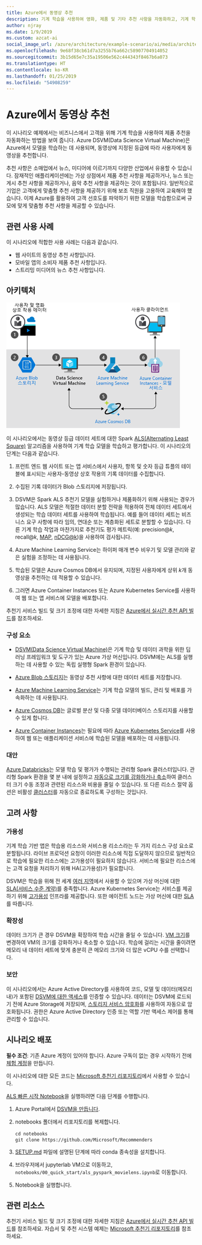 ```yaml
---
title: Azure에서 동영상 추천
description: 기계 학습을 사용하여 영화, 제품 및 기타 추천 사항을 자동화하고, 기계 학습과 Azure DSVM(Data Science Virtual Machine)을 사용하여 Azure에서 모델을 학습합니다.
author: njray
ms.date: 1/9/2019
ms.custom: azcat-ai
social_image_url: /azure/architecture/example-scenario/ai/media/architecture-movie-recommender.png
ms.openlocfilehash: 9e68f38cb61d7a3255b76a662c58907704914052
ms.sourcegitcommit: 3b15d65e7c35a19506e562c444343f8467b6a073
ms.translationtype: HT
ms.contentlocale: ko-KR
ms.lasthandoff: 01/25/2019
ms.locfileid: "54908259"
---
```

# <a name="movie-recommendations-on-azure"></a>Azure에서 동영상 추천

이 시나리오 예제에서는 비즈니스에서 고객을 위해 기계 학습을 사용하여 제품 추천을 자동화하는 방법을 보여 줍니다. Azure DSVM(Data Science Virtual Machine)은 Azure에서 모델을 학습하는 데 사용되며, 동영상에 지정된 등급에 따라 사용자에게 동영상을 추천합니다.

추천 사항은 소매업에서 뉴스, 미디어에 이르기까지 다양한 산업에서 유용할 수 있습니다. 잠재적인 애플리케이션에는 가상 상점에서 제품 추천 사항을 제공하거나, 뉴스 또는 게시 추천 사항을 제공하거나, 음악 추천 사항을 제공하는 것이 포함됩니다. 일반적으로 기업은 고객에게 맞춤형 추천 사항을 제공하기 위해 보조 직원을 고용하여 교육해야 했습니다. 이제 Azure를 활용하여 고객 선호도를 파악하기 위한 모델을 학습함으로써 규모에 맞게 맞춤형 추천 사항을 제공할 수 있습니다.

## <a name="relevant-use-cases"></a>관련 사용 사례

이 시나리오에 적합한 사용 사례는 다음과 같습니다.

* 웹 사이트의 동영상 추천 사항입니다.
* 모바일 앱의 소비자 제품 추천 사항입니다.
* 스트리밍 미디어의 뉴스 추천 사항입니다.

## <a name="architecture"></a>아키텍처

![학습 동영상 추천을 위한 기계 학습 모델 아키텍처][architecture]

이 시나리오에서는 동영상 등급 데이터 세트에 대한 Spark [ALS(Alternating Least Square)][als] 알고리즘을 사용하여 기계 학습 모델을 학습하고 평가합니다. 이 시나리오의 단계는 다음과 같습니다.

1. 프런트 엔드 웹 사이트 또는 앱 서비스에서 사용자, 항목 및 숫자 등급 튜플의 테이블에 표시되는 사용자-동영상 상호 작용의 기록 데이터를 수집합니다.

2. 수집된 기록 데이터가 Blob 스토리지에 저장됩니다.

3. DSVM은 Spark ALS 추천기 모델을 실험하거나 제품화하기 위해 사용되는 경우가 많습니다. ALS 모델은 적절한 데이터 분할 전략을 적용하여 전체 데이터 세트에서 생성되는 학습 데이터 세트를 사용하여 학습됩니다. 예를 들어 데이터 세트는 비즈니스 요구 사항에 따라 임의, 연대순 또는 계층화된 세트로 분할할 수 있습니다. 다른 기계 학습 작업과 마찬가지로 추천기도 평가 메트릭(예: precision\@*k*, recall\@*k*, [MAP][map], [nDCG\@k][ndcg])을 사용하여 검사됩니다.

4. Azure Machine Learning Service는 하이퍼 매개 변수 비우기 및 모델 관리와 같은 실험을 조정하는 데 사용됩니다.

5. 학습된 모델은 Azure Cosmos DB에서 유지되며, 지정된 사용자에게 상위 *k*개 동영상을 추천하는 데 적용할 수 있습니다.

6. 그러면 Azure Container Instances 또는 Azure Kubernetes Service를 사용하여 웹 또는 앱 서비스에 모델을 배포합니다.

추천기 서비스 빌드 및 크기 조정에 대한 자세한 지침은 [Azure에서 실시간 추천 API 빌드][ref-arch]를 참조하세요.

### <a name="components"></a>구성 요소

* [DSVM(Data Science Virtual Machine)][dsvm]은 기계 학습 및 데이터 과학을 위한 딥 러닝 프레임워크 및 도구가 있는 Azure 가상 머신입니다. DSVM에는 ALS를 실행하는 데 사용할 수 있는 독립 실행형 Spark 환경이 있습니다.

* [Azure Blob 스토리지][blob]는 동영상 추천 사항에 대한 데이터 세트를 저장합니다.

* [Azure Machine Learning Service][mls]는 기계 학습 모델의 빌드, 관리 및 배포를 가속화하는 데 사용됩니다.

* [Azure Cosmos DB][cosmosdb]는 글로벌 분산 및 다중 모델 데이터베이스 스토리지를 사용할 수 있게 합니다.

* [Azure Container Instances][aci]는 필요에 따라 [Azure Kubernetes Service][aks]를 사용하여 웹 또는 애플리케이션 서비스에 학습된 모델을 배포하는 데 사용됩니다.

### <a name="alternatives"></a>대안

[Azure Databricks][databricks]는 모델 학습 및 평가가 수행되는 관리형 Spark 클러스터입니다. 관리형 Spark 환경을 몇 분 내에 설정하고 [자동으로 크기를 강화하거나 축소][autoscale]하여 클러스터 크기 수동 조정과 관련된 리소스와 비용을 줄일 수 있습니다. 또 다른 리소스 절약 옵션은 비활성 [클러스터][clusters]를 자동으로 종료하도록 구성하는 것입니다.

## <a name="considerations"></a>고려 사항

### <a name="availability"></a>가용성

기계 학습 기반 앱은 학습용 리소스와 서비스용 리소스라는 두 가지 리소스 구성 요소로 분할됩니다. 라이브 프로덕션 요청이 이러한 리소스에 직접 도달하지 않으므로 일반적으로 학습에 필요한 리소스에는 고가용성이 필요하지 않습니다. 서비스에 필요한 리소스에는 고객 요청을 처리하기 위해 HA(고가용성)가 필요합니다.

DSVM은 학습을 위해 전 세계 [여러 지역][regions]에서 사용할 수 있으며 가상 머신에 대한 [SLA(서비스 수준 계약)][sla]를 충족합니다. Azure Kubernetes Service는 서비스를 제공하기 위해 [고가용성][ha] 인프라를 제공합니다. 또한 에이전트 노드는 가상 머신에 대한 [SLA][sla-aks]를 따릅니다.

### <a name="scalability"></a>확장성

데이터 크기가 큰 경우 DSVM을 확장하여 학습 시간을 줄일 수 있습니다. [VM 크기][vm-size]를 변경하여 VM의 크기를 강화하거나 축소할 수 있습니다. 학습에 걸리는 시간을 줄이려면 메모리 내 데이터 세트에 맞게 충분히 큰 메모리 크기와 더 많은 vCPU 수를 선택합니다.

### <a name="security"></a>보안

이 시나리오에서는 Azure Active Directory를 사용하여 코드, 모델 및 데이터(메모리 내)가 포함된 [DSVM에 대한 액세스][dsvm-id]를 인증할 수 있습니다. 데이터는 DSVM에 로드되기 전에 Azure Storage에 저장되며, [스토리지 서비스 암호화][storage-security]를 사용하여 자동으로 암호화됩니다. 권한은 Azure Active Directory 인증 또는 역할 기반 액세스 제어를 통해 관리할 수 있습니다.

## <a name="deploy-this-scenario"></a>시나리오 배포

**필수 조건**: 기존 Azure 계정이 있어야 합니다. Azure 구독이 없는 경우 시작하기 전에 [체험 계정][free]을 만듭니다.

이 시나리오에 대한 모든 코드는 [Microsoft 추천기 리포지토리][github]에서 사용할 수 있습니다.

[ALS 빠른 시작 Notebook][notebook]을 실행하려면 다음 단계를 수행합니다.

1. Azure Portal에서 [DSVM을 만듭니다][dsvm-ubuntu].

2. notebooks 폴더에서 리포지토리를 복제합니다.

    ```shell
    cd notebooks
    git clone https://github.com/Microsoft/Recommenders
    ```

3. [SETUP.md][setup] 파일에 설명된 단계에 따라 conda 종속성을 설치합니다.

4. 브라우저에서 jupyterlab VM으로 이동하고, `notebooks/00_quick_start/als_pyspark_movielens.ipynb`로 이동합니다.

5. Notebook을 실행합니다.

## <a name="related-resources"></a>관련 리소스

추천기 서비스 빌드 및 크기 조정에 대한 자세한 지침은 [Azure에서 실시간 추천 API 빌드][ref-arch]를 참조하세요. 자습서 및 추천 시스템 예제는 [Microsoft 추천기 리포지토리][github]를 참조하세요.

[architecture]: ./media/architecture-movie-recommender.png
[aci]: /azure/container-instances/container-instances-overview
[aad]: /azure/active-directory-b2c/active-directory-b2c-overview
[aks]: /azure/aks/intro-kubernetes
[als]: https://spark.apache.org/docs/latest/ml-collaborative-filtering.html
[autoscale]: https://docs.azuredatabricks.net/user-guide/clusters/sizing.html#autoscaling
[blob]: /azure/storage/blobs/storage-blobs-introduction
[clusters]: https://docs.azuredatabricks.net/user-guide/clusters/configure.html
[cosmosdb]: /azure/cosmos-db/introduction
[databricks]: /azure/azure-databricks/what-is-azure-databricks
[dsvm]: /azure/machine-learning/data-science-virtual-machine/overview
[dsvm-id]: /azure/machine-learning/data-science-virtual-machine/dsvm-common-identity
[dsvm-ubuntu]: /azure/machine-learning/data-science-virtual-machine/dsvm-ubuntu-intro
[free]: https://azure.microsoft.com/free/?WT.mc_id=A261C142F
[github]: https://github.com/Microsoft/Recommenders
[ha]: /azure/aks/container-service-quotas
[map]: https://en.wikipedia.org/wiki/Evaluation_measures_(information_retrieval)
[mls]: /azure/machine-learning/service/
[n-tier]: /azure/architecture/reference-architectures/n-tier/n-tier-cassandra
[ndcg]: https://en.wikipedia.org/wiki/Discounted_cumulative_gain
[notebook]: https://github.com/Microsoft/Recommenders/notebooks/00_quick_start/als_pyspark_movielens.ipynb
[ref-arch]: /azure/architecture/reference-architectures/ai/real-time-recommendation
[regions]: https://azure.microsoft.com/en-us/global-infrastructure/services/?products=virtual-machines&regions=all
[resiliency]: /azure/architecture/resiliency/
[sec-docs]: /azure/security/
[setup]: https://github.com/Microsoft/Recommenders/blob/master/SETUP.md%60
[sla]: https://azure.microsoft.com/en-us/support/legal/sla/virtual-machines/v1_8/
[sla-aks]: https://azure.microsoft.com/en-us/support/legal/sla/kubernetes-service/v1_0/
[storage-security]: /azure/storage/common/storage-service-encryption
[vm-size]: /azure/virtual-machines/virtual-machines-linux-change-vm-size
